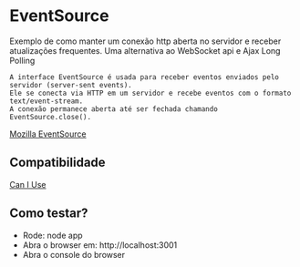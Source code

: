 # EventSource
Exemplo de como manter um conexão http aberta no servidor e receber atualizações frequentes. Uma alternativa ao WebSocket api e Ajax Long Polling

```
A interface EventSource é usada para receber eventos enviados pelo servidor (server-sent events). 
Ele se conecta via HTTP em um servidor e recebe eventos com o formato text/event-stream. 
A conexão permanece aberta até ser fechada chamando EventSource.close().
```
[Mozilla EventSource](https://developer.mozilla.org/pt-BR/docs/Web/API/EventSource)



## Compatibilidade
[Can I Use](https://caniuse.com/#search=EventSource)



## Como testar?
- Rode: node app
- Abra o browser em: http://localhost:3001
- Abra o console do browser
